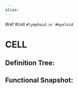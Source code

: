 ```yaml
---
alias: 
---
```


#ref #cell `#lymphoid or #myeloid`

# CELL

**Definition Tree:**
- 

**Functional Snapshot:**
- 